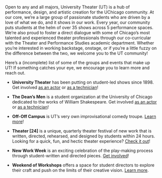 Open to any and all majors, University Theater (UT) is a hub of performance, design, and artistic creation for the UChicago community. At our core, we’re a large group of passionate students who are driven by a love of what we do, and it shows in our work. Every year, our community puts students at the helm of over 35 shows across 5 performance spaces. We’re also proud to foster a direct dialogue with some of Chicago’s most talented and experienced theater professionals through our co-curricular with the Theater and Performance Studies academic department. Whether you’re interested in working backstage, onstage, or if you’re a little fuzzy on the difference between the two, we welcome you to the UT community!

Here’s a (incomplete) list of some of the groups and events that make up UT! If something catches your eye, we encourage you to learn more and reach out.

- **University Theater** has been putting on student-led shows since 1898. Get involved [as an actor](#) or [as a technician](https://ut-jobs.dvtk.me)!

- **The Dean’s Men** is a student organization at the University of Chicago dedicated to the works of William Shakespeare. Get involved [as an actor](#) or [as a technician](https://ut-jobs.dvtk.me)!

- **Off-Off Campus** is UT’s very own improvisational comedy troupe. [Learn more](https://offoffcampus.org/)!

- **Theater [24]** is a unique, quarterly theater festival of new work that is written, directed, rehearsed, and designed by students within 24 hours. Looking for a quick, fun, and hectic theater experience? [Check it out](#)!

- **New Work Week** is an exciting celebration of the play-making process through student-written and directed pieces. [Get involved](https://arts.uchicago.edu/new-work-week)!

- **Weekend of Workshops** offers a space for student directors to explore their craft and push on the limits of their creative vision. [Learn more](#).
